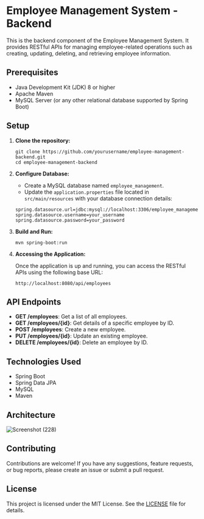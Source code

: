 # Employee Management System - Backend

This is the backend component of the Employee Management System. It provides RESTful APIs for managing employee-related operations such as creating, updating, deleting, and retrieving employee information.

## Prerequisites

- Java Development Kit (JDK) 8 or higher
- Apache Maven
- MySQL Server (or any other relational database supported by Spring Boot)

## Setup

1. **Clone the repository:**

    ```
    git clone https://github.com/yourusername/employee-management-backend.git
    cd employee-management-backend
    ```

2. **Configure Database:**

    - Create a MySQL database named `employee_management`.
    - Update the `application.properties` file located in `src/main/resources` with your database connection details:

    ```
    spring.datasource.url=jdbc:mysql://localhost:3306/employee_management
    spring.datasource.username=your_username
    spring.datasource.password=your_password
    ```

3. **Build and Run:**

    ```
    mvn spring-boot:run
    ```

4. **Accessing the Application:**

    Once the application is up and running, you can access the RESTful APIs using the following base URL:

    ```
    http://localhost:8080/api/employees
    ```

## API Endpoints

- **GET /employees**: Get a list of all employees.
- **GET /employees/{id}**: Get details of a specific employee by ID.
- **POST /employees**: Create a new employee.
- **PUT /employees/{id}**: Update an existing employee.
- **DELETE /employees/{id}**: Delete an employee by ID.

## Technologies Used

- Spring Boot
- Spring Data JPA
- MySQL
- Maven
  
## Architecture

![Screenshot (228)](https://github.com/Gobinath-B/Spring-Employee-Management/assets/81898167/eb7e5a2f-2f84-4b84-af67-bb2e0c6b9068)


## Contributing

Contributions are welcome! If you have any suggestions, feature requests, or bug reports, please create an issue or submit a pull request.

## License

This project is licensed under the MIT License. See the [LICENSE](LICENSE) file for details.
